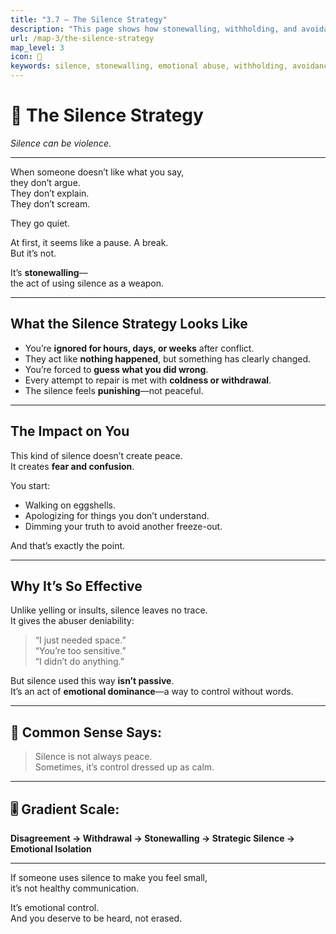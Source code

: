 ```yaml
---
title: "3.7 – The Silence Strategy"
description: "This page shows how stonewalling, withholding, and avoidance become tools of emotional punishment."
url: /map-3/the-silence-strategy
map_level: 3
icon: 🧱
keywords: silence, stonewalling, emotional abuse, withholding, avoidance, emotional punishment, toxic communication
---
```


# 🧱  The Silence Strategy  
*Silence can be violence.*

---

When someone doesn’t like what you say,  
they don’t argue.  
They don’t explain.  
They don’t scream.

They go quiet.

At first, it seems like a pause. A break.  
But it’s not.

It’s **stonewalling**—  
the act of using silence as a weapon.

---

## What the Silence Strategy Looks Like

- You’re **ignored for hours, days, or weeks** after conflict.  
- They act like **nothing happened**, but something has clearly changed.  
- You’re forced to **guess what you did wrong**.  
- Every attempt to repair is met with **coldness or withdrawal**.  
- The silence feels **punishing**—not peaceful.

---

## The Impact on You

This kind of silence doesn’t create peace.  
It creates **fear and confusion**.

You start:

- Walking on eggshells.  
- Apologizing for things you don’t understand.  
- Dimming your truth to avoid another freeze-out.

And that’s exactly the point.

---

## Why It’s So Effective

Unlike yelling or insults, silence leaves no trace.  
It gives the abuser deniability:

> “I just needed space.”  
> “You’re too sensitive.”  
> “I didn’t do anything.”

But silence used this way **isn’t passive**.  
It’s an act of **emotional dominance**—a way to control without words.

---

## 🧠 Common Sense Says:

> Silence is not always peace.  
> Sometimes, it’s control dressed up as calm.

---

## 🎚️ Gradient Scale:

**Disagreement → Withdrawal → Stonewalling → Strategic Silence → Emotional Isolation**

---

If someone uses silence to make you feel small,  
it’s not healthy communication.

It’s emotional control.  
And you deserve to be heard, not erased.